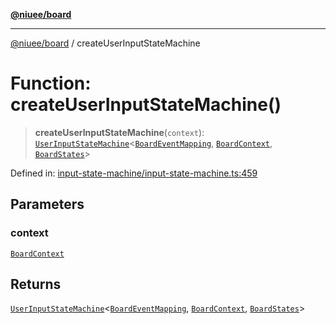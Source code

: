 [**@niuee/board**](../README.md)

***

[@niuee/board](../globals.md) / createUserInputStateMachine

# Function: createUserInputStateMachine()

> **createUserInputStateMachine**(`context`): [`UserInputStateMachine`](../classes/UserInputStateMachine.md)\<[`BoardEventMapping`](../type-aliases/BoardEventMapping.md), [`BoardContext`](../type-aliases/BoardContext.md), [`BoardStates`](../type-aliases/BoardStates.md)\>

Defined in: [input-state-machine/input-state-machine.ts:459](https://github.com/niuee/board/blob/e6c1edcccf6525a0cc9088782c7c4653e837f533/src/input-state-machine/input-state-machine.ts#L459)

## Parameters

### context

[`BoardContext`](../type-aliases/BoardContext.md)

## Returns

[`UserInputStateMachine`](../classes/UserInputStateMachine.md)\<[`BoardEventMapping`](../type-aliases/BoardEventMapping.md), [`BoardContext`](../type-aliases/BoardContext.md), [`BoardStates`](../type-aliases/BoardStates.md)\>
